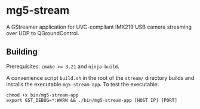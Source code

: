 # mg5-stream

A GStreamer application for UVC-compliant IMX219 USB camera streaming over UDP to QGroundControl.

## Building
Prerequisites: `cmake >= 3.21` and `ninja-build`.

A convenience script `build.sh` in the root of the `stream/` directory builds and installs the executable `mg5-stream-app`. To test the executable:

```
chmod +x bin/mg5-stream-app
export GST_DEBUG=*:WARN && ./bin/mg5-stream-app [HOST IP] [PORT]
```
